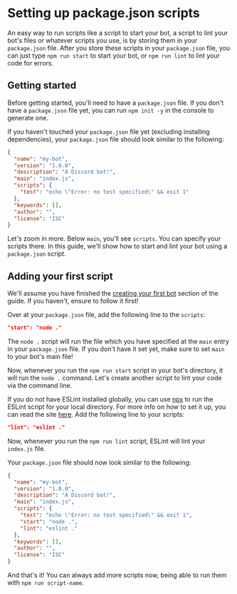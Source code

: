 # Setting up package.json scripts

An easy way to run scripts like a script to start your bot, a script to lint your bot's files or whatever scripts you use, is by storing them in your `package.json` file. After you store these scripts in your `package.json` file, you can just type `npm run start` to start your bot, or `npm run lint` to lint your code for errors.

## Getting started

<tip>Before getting started, you'll need to have a `package.json` file. If you don't have a `package.json` file yet, you can run `npm init -y` in the console to generate one.</tip>

If you haven't touched your `package.json` file yet (excluding installing dependencies), your `package.json` file should look similar to the following:

```json
{
  "name": "my-bot",
  "version": "1.0.0",
  "description": "A Discord bot!",
  "main": "index.js",
  "scripts": {
    "test": "echo \"Error: no test specified\" && exit 1"
  },
  "keywords": [],
  "author": "",
  "license": "ISC"
}
```

Let's zoom in more. Below `main`, you'll see `scripts`. You can specify your scripts there. In this guide, we'll show how to start and lint your bot using a `package.json` script.

## Adding your first script

<tip>We'll assume you have finished the [creating your first bot](/creating-your-bot/) section of the guide. If you haven't, ensure to follow it first!</tip>

Over at your `package.json` file, add the following line to the `scripts`:

```json
"start": "node ."
```

<tip>The `node .` script will run the file which you have specified at the `main` entry in your `package.json` file. If you don't have it set yet, make sure to set `main` to your bot's main file!</tip>

Now, whenever you run the `npm run start` script in your bot's directory, it will run the `node .` command. Let's create another script to lint your code via the command line.

<tip>If you do not have ESLint installed globally, you can use [npx](https://alligator.io/workflow/npx/) to run the ESLint script for your local directory. For more info on how to set it up, you can read the site [here](https://alligator.io/workflow/npx/).</tip>
Add the following line to your scripts:

```json
"lint": "eslint ."
```

Now, whenever you run the `npm run lint` script, ESLint will lint your `index.js` file.

Your `package.json` file should now look similar to the following:

```json
{
  "name": "my-bot",
  "version": "1.0.0",
  "description": "A Discord bot!",
  "main": "index.js",
  "scripts": {
    "test": "echo \"Error: no test specified\" && exit 1",
    "start": "node .",
    "lint": "eslint ."
  },
  "keywords": [],
  "author": "",
  "license": "ISC"
}
```

And that's it! You can always add more scripts now, being able to run them with `npm run script-name`.
